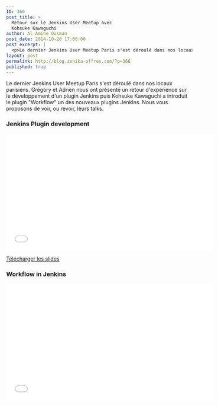 ```yaml
---
ID: 366
post_title: >
  Retour sur le Jenkins User Meetup avec
  Kohsuke Kawaguchi
author: Al Amine Ousman
post_date: 2014-10-20 17:00:00
post_excerpt: |
  <p>Le dernier Jenkins User Meetup Paris s'est déroulé dans nos locaux parisiens. Grégory et Adrien nous ont présenté un retour d'expérience sur le développement d'un plugin Jenkins puis Kohsuke Kawaguchi a introduit le plugin "Workflow" un des nouveaux plugins Jenkins.  Nous vous proposons de voir, ou revoir, leurs talks.</p>
layout: post
permalink: http://blog.zenika-offres.com/?p=366
published: true
---
```

<p>Le dernier Jenkins User Meetup Paris s'est déroulé dans nos locaux parisiens. Grégory et Adrien nous ont présenté un retour d'expérience sur le développement d'un plugin Jenkins puis Kohsuke Kawaguchi a introduit le plugin "Workflow" un des nouveaux plugins Jenkins.  Nous vous proposons de voir, ou revoir, leurs talks.</p>
<!--more-->
<h3>Jenkins Plugin development</h3> <center><iframe width="560" height="315" src="//www.youtube.com/embed/RGrJd1twTUE" frameborder="0" allowfullscreen></iframe></center> <p><a href="https://speakerdeck.com/alecharp/jenkins-plugin-development-rex">Télécharger les slides</a></p> <h3>Workflow in Jenkins</h3> <center><iframe width="560" height="315" src="//www.youtube.com/embed/0nG4xGYvAa0" frameborder="0" allowfullscreen></iframe></center> 